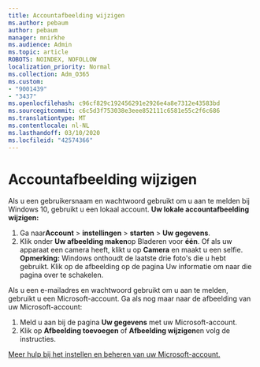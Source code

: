 ```yaml
---
title: Accountafbeelding wijzigen
ms.author: pebaum
author: pebaum
manager: mnirkhe
ms.audience: Admin
ms.topic: article
ROBOTS: NOINDEX, NOFOLLOW
localization_priority: Normal
ms.collection: Adm_O365
ms.custom:
- "9001439"
- "3437"
ms.openlocfilehash: c96cf829c192456291e2926e4a8e7312e43583bd
ms.sourcegitcommit: c6c5d3f753038e3eee852111c6581e55c2f6c686
ms.translationtype: MT
ms.contentlocale: nl-NL
ms.lasthandoff: 03/10/2020
ms.locfileid: "42574366"
---
```

# <a name="change-account-picture"></a>Accountafbeelding wijzigen

Als u een gebruikersnaam en wachtwoord gebruikt om u aan te melden bij Windows 10, gebruikt u een lokaal account. **Uw lokale accountafbeelding wijzigen:**

1. Ga naar**Account** > **instellingen** >  **starten** > **Uw gegevens**.
2. Klik onder **Uw afbeelding maken**op Bladeren voor **één**. Of als uw apparaat een camera heeft, klikt u op **Camera** en maakt u een selfie. 
    **Opmerking:** Windows onthoudt de laatste drie foto's die u hebt gebruikt. Klik op de afbeelding op de pagina Uw informatie om naar die pagina over te schakelen.

Als u een e-mailadres en wachtwoord gebruikt om u aan te melden, gebruikt u een Microsoft-account. Ga als nog maar naar de afbeelding van uw Microsoft-account:

1. Meld u aan bij de pagina **Uw gegevens** met uw Microsoft-account.
2. Klik op **Afbeelding toevoegen** of **Afbeelding wijzigen**en volg de instructies.

[Meer hulp bij het instellen en beheren van uw Microsoft-account.](https://support.microsoft.com/products/microsoft-account?category=manage-account)
